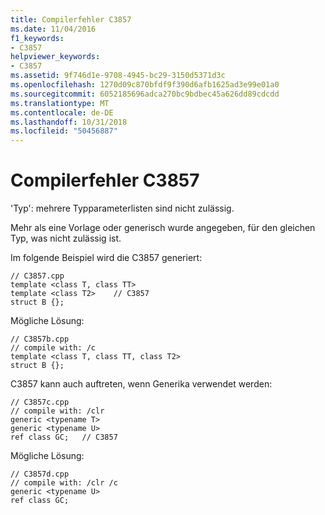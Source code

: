 ```yaml
---
title: Compilerfehler C3857
ms.date: 11/04/2016
f1_keywords:
- C3857
helpviewer_keywords:
- C3857
ms.assetid: 9f746d1e-9708-4945-bc29-3150d5371d3c
ms.openlocfilehash: 1270d09c870bfdf9f390d6afb1625ad3e99e01a0
ms.sourcegitcommit: 6052185696adca270bc9bdbec45a626dd89cdcdd
ms.translationtype: MT
ms.contentlocale: de-DE
ms.lasthandoff: 10/31/2018
ms.locfileid: "50456887"
---
```

# <a name="compiler-error-c3857"></a>Compilerfehler C3857

'Typ': mehrere Typparameterlisten sind nicht zulässig.

Mehr als eine Vorlage oder generisch wurde angegeben, für den gleichen Typ, was nicht zulässig ist.

Im folgende Beispiel wird die C3857 generiert:

```
// C3857.cpp
template <class T, class TT>
template <class T2>    // C3857
struct B {};
```

Mögliche Lösung:

```
// C3857b.cpp
// compile with: /c
template <class T, class TT, class T2>
struct B {};
```

C3857 kann auch auftreten, wenn Generika verwendet werden:

```
// C3857c.cpp
// compile with: /clr
generic <typename T>
generic <typename U>
ref class GC;   // C3857
```

Mögliche Lösung:

```
// C3857d.cpp
// compile with: /clr /c
generic <typename U>
ref class GC;
```